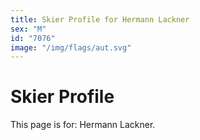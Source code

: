 ```yaml
---
title: Skier Profile for Hermann Lackner
sex: "M"
id: "7076"
image: "/img/flags/aut.svg" 
---
```


# Skier Profile

This page is for: Hermann Lackner.
    